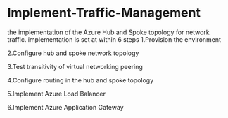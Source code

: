 # Implement-Traffic-Management
the implementation of the Azure Hub and Spoke topology for network traffic.
implementation is set at within 6 steps 
1.Provision the environment
	
2.Configure hub and spoke network topology
	
3.Test transitivity of virtual networking peering
	
4.Configure routing in the hub and spoke topology
	
5.Implement Azure Load Balancer
	
6.Implement Azure Application Gateway
